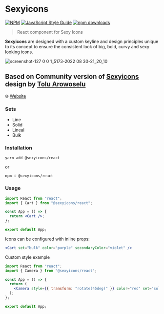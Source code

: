 # Sexyicons

[![NPM](https://img.shields.io/npm/v/@sexyicons/react.svg)](https://www.npmjs.com/package/@sexyicons/react)
[![JavaScript Style Guide](https://img.shields.io/badge/code_style-standard-brightgreen.svg)](https://standardjs.com)
[![npm downloads](https://img.shields.io/npm/dm/@sexyicons/react.svg?style=flat-round)](https://www.npmjs.com/package/sexyicons)

> React component for Sexy Icons

**Sexyicons** are designed with a custom keyline and design principles unique to its concept to ensure the consistent look of big, bold, curvy and sexy looking icons.

![screenshot-127 0 0 1_5173-2022 08 30-21_20_10](https://user-images.githubusercontent.com/2202744/187536050-ad87c0ed-a8fd-4f20-bd17-7b47a81f7e62.png)


## Based on Community version of [Sexyicons](https://sexyicons.webflow.io/) design by [Tolu Arowoselu](https://www.linkedin.com/in/a4aros/)

🌐 [Website](https://sexyicons-storybook.vercel.app/)

### Sets

- Line
- Solid
- Lineal
- Bulk

### Installation

    yarn add @sexyicons/react

or

    npm i @sexyicons/react

### Usage

```jsx
import React from "react";
import { Cart } from "@sexyicons/react";

const App = () => {
  return <Cart />;
};

export default App;
```

Icons can be configured with inline props:

```jsx
<Cart set="bulk" color="purple" secondaryColor="violet" />
```

Custom style example

```jsx
import React from "react";
import { Camera } from "@sexyicons/react";

const App = () => {
  return (
    <Camera style={{ transform: "rotate(45deg)" }} color="red" set="solid" />
  );
};

export default App;
```

